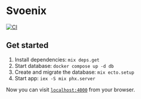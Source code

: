 # Svoenix

[![CI](https://github.com/williamhzo/svoenix/actions/workflows/CI.yml/badge.svg?branch=main)](https://github.com/williamhzo/svoenix/actions/workflows/CI.yml)

## Get started

1. Install dependencies: `mix deps.get`
2. Start database: `docker compose up -d db`
3. Create and migrate the database: `mix ecto.setup`
4. Start app: `iex -S mix phx.server`

Now you can visit [`localhost:4000`](http://localhost:4000) from your browser.
